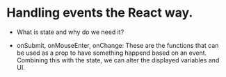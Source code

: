 # Handling events the React way.

- What is state and why do we need it?

- onSubmit, onMouseEnter, onChange: These are the functions that can be used as a prop to have something happend based on an event. Combining this with the state, we can alter the displayed variables and UI.